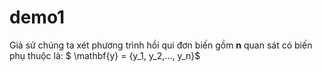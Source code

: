 # demo1
Giả sử chúng ta xét phương trình hồi qui đơn biến gồm $\mathbf n$ quan sát có biến phụ thuộc là:
$ \mathbf{y} = \{y_1, y_2,..., y_n\}$
